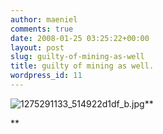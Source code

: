 ```yaml
---
author: maeniel
comments: true
date: 2008-01-25 03:25:22+00:00
layout: post
slug: guilty-of-mining-as-well
title: guilty of mining as well.
wordpress_id: 11
---
```


![1275291133_514922d1df_b.jpg](http://maeniel.files.wordpress.com/2008/01/1275291133_514922d1df_b.jpg)**  

**



